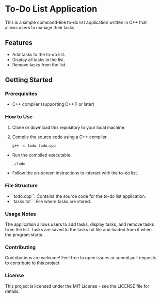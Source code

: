 # To-Do List Application

This is a simple command-line to-do list application written in C++ that allows users to manage their tasks.

## Features

- Add tasks to the to-do list.
- Display all tasks in the list.
- Remove tasks from the list.

## Getting Started

### Prerequisites

- C++ compiler (supporting C++11 or later)

### How to Use

1. Clone or download this repository to your local machine.

2. Compile the source code using a C++ compiler.

   ```bash
   g++ -o todo todo.cpp

- Run the compiled executable.

    ```bash
    ./todo

- Follow the on-screen instructions to interact with the to-do list.

### File Structure

- `todo.cpp``: Contains the source code for the to-do list application.
- `tasks.txt``: File where tasks are stored.

### Usage Notes  

The application allows users to add tasks, display tasks, and remove tasks from the list.
Tasks are saved to the tasks.txt file and loaded from it when the program starts.

### Contributing

Contributions are welcome! Feel free to open issues or submit pull requests to contribute to this project.

### License

This project is licensed under the MIT License - see the LICENSE file for details.
